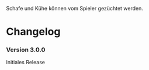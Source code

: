 Schafe und Kühe können vom Spieler gezüchtet werden.

# Changelog

### Version 3.0.0

Initiales Release
